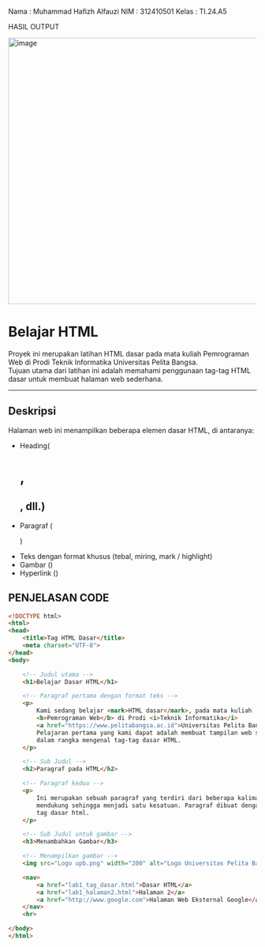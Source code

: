 Nama : Muhammad Hafizh Alfauzi
NIM : 312410501
Kelas : TI.24.A5

HASIL OUTPUT

<img width="959" height="539" alt="image" src=ss step akhir.jpeg />

# Belajar HTML

Proyek ini merupakan latihan HTML dasar pada mata kuliah Pemrograman Web di Prodi Teknik Informatika Universitas Pelita Bangsa.  
Tujuan utama dari latihan ini adalah memahami penggunaan tag-tag HTML dasar untuk membuat halaman web sederhana.

---

## Deskripsi
Halaman web ini menampilkan beberapa elemen dasar HTML, di antaranya:
- Heading(<h1>, <h2>, dll.)
- Paragraf (<p>)
- Teks dengan format khusus (tebal, miring, mark / highlight)
- Gambar (<img>)
- Hyperlink (<a>)

## PENJELASAN CODE
```html
<!DOCTYPE html>
<html>
<head>
    <title>Tag HTML Dasar</title>
    <meta charset="UTF-8">
</head>
<body>

    <!-- Judul utama -->
    <h1>Belajar Dasar HTML</h1>

    <!-- Paragraf pertama dengan format teks -->
    <p>
        Kami sedang belajar <mark>HTML dasar</mark>, pada mata kuliah 
        <b>Pemrograman Web</b> di Prodi <i>Teknik Informatika</i> 
        <a href="https://www.pelitabangsa.ac.id">Universitas Pelita Bangsa</a>. 
        Pelajaran pertama yang kami dapat adalah membuat tampilan web sederhana 
        dalam rangka mengenal tag-tag dasar HTML.
    </p>

    <!-- Sub Judul -->
    <h2>Paragraf pada HTML</h2>

    <!-- Paragraf kedua -->
    <p>
        Ini merupakan sebuah paragraf yang terdiri dari beberapa kalimat yang saling 
        mendukung sehingga menjadi satu kesatuan. Paragraf dibuat dengan menggunakan 
        tag dasar html.
    </p>

    <!-- Sub Judul untuk gambar -->
    <h3>Menambahkan Gambar</h3>

    <!-- Menampilkan gambar -->
    <img src="Logo upb.png" width="200" alt="Logo Universitas Pelita Bangsa" title="Logo Universitas Pelita Bangsa">

    <nav> 
        <a href="lab1_tag_dasar.html">Dasar HTML</a> 
        <a href="lab1_halaman2.html">Halaman 2</a> 
        <a href="http://www.google.com">Halaman Web Eksternal Google</a> 
    </nav> 
    <hr> 

</body>
</html>